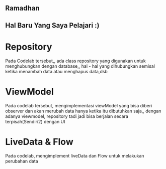 ## Ramadhan

## Hal Baru Yang Saya Pelajari :)



# Repository
Pada Codelab tersebut,, ada class repository yang digunakan untuk menghubungkan dengan database,, hal - hal yang dihubungkan semisal ketika menambah data atau menghapus data,dsb

# ViewModel
Pada codelab tersebut, mengimplementasi viewModel yang bisa diberi observer dan akan merubah data hanya ketika itu dibutuhkan saja,, dengan adanya viewmodel, repository tadi jadi bisa berjalan secara terpisah(Sendiri2) dengan UI

# LiveData & Flow
Pada codelab, mengimplement liveData dan Flow untuk melakukan perubahan data 

